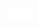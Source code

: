 <!DOCTYPE html>
<html lang="en">

<head>
  <meta charset="UTF-8">
  <meta name="viewport" content="width=device-width, initial-scale=1.0">
  <title>自由贪吃蛇</title>
  <script src="https://cdnjs.cloudflare.com/ajax/libs/gsap/3.9.1/gsap.min.js"></script>
  <style>
    body,html{padding:0;margin:0;overscroll-behavior:none;overflow:hidden}.links{position:fixed;bottom:10px;right:10px;font-size:18px;font-family:sans-serif;background-color:white;padding:10px}a{text-decoration:none;color:black;margin-left:1em}a:hover{text-decoration:underline}a img.icon{display:inline-block;height:1em;margin:0 0 -0.1em 0.3em}
  </style>
</head>

<body>
  <canvas></canvas>
  <div class="links">
    <a href="https://dev.to/uuuuuulala/coding-an-interactive-and-damn-satisfying-cursor-7-simple-steps-2kb-of-code-1c8b"
      target="_blank">
  </div>
</body>
<script>
  const canvas = document.querySelector("canvas");
  const ctx = canvas.getContext('2d');
  let mouseMoved = false;

  const pointer = {
    x: .5 * window.innerWidth,
    y: .5 * window.innerHeight,
  }
  const params = {
    pointsNumber: 40,
    widthFactor: .3,
    mouseThreshold: .6,
    spring: .4,
    friction: .5
  };

  const trail = new Array(params.pointsNumber);
  for (let i = 0; i < params.pointsNumber; i++) {
    trail[i] = {
      x: pointer.x,
      y: pointer.y,
      dx: 0,
      dy: 0,
    }
  }

  window.addEventListener("click", e => {
    updateMousePosition(e.pageX, e.pageY);
  });
  window.addEventListener("mousemove", e => {
    mouseMoved = true;
    updateMousePosition(e.pageX, e.pageY);
  });
  window.addEventListener("touchmove", e => {
    mouseMoved = true;
    updateMousePosition(e.targetTouches[0].pageX, e.targetTouches[0].pageY);
  });

  function updateMousePosition(eX, eY) {
    pointer.x = eX;
    pointer.y = eY;
  }

  setupCanvas();
  update(0);
  window.addEventListener("resize", setupCanvas);


  function update(t) {

    if (!mouseMoved) {
      pointer.x = (.5 + .3 * Math.cos(.002 * t) * (Math.sin(.005 * t))) * window.innerWidth;
      pointer.y = (.5 + .2 * (Math.cos(.005 * t)) + .1 * Math.cos(.01 * t)) * window.innerHeight;
    }

    ctx.clearRect(0, 0, canvas.width, canvas.height);
    trail.forEach((p, pIdx) => {
      const prev = pIdx === 0 ? pointer : trail[pIdx - 1];
      const spring = pIdx === 0 ? .4 * params.spring : params.spring;
      p.dx += (prev.x - p.x) * spring;
      p.dy += (prev.y - p.y) * spring;
      p.dx *= params.friction;
      p.dy *= params.friction;
      p.x += p.dx;
      p.y += p.dy;
    });

    ctx.lineCap = "round";
    ctx.beginPath();
    ctx.moveTo(trail[0].x, trail[0].y);

    for (let i = 1; i < trail.length - 1; i++) {
      const xc = .5 * (trail[i].x + trail[i + 1].x);
      const yc = .5 * (trail[i].y + trail[i + 1].y);
      ctx.quadraticCurveTo(trail[i].x, trail[i].y, xc, yc);
      ctx.lineWidth = params.widthFactor * (params.pointsNumber - i);
      ctx.stroke();
    }
    ctx.lineTo(trail[trail.length - 1].x, trail[trail.length - 1].y);
    ctx.stroke();

    window.requestAnimationFrame(update);
  }

  function setupCanvas() {
    canvas.width = window.innerWidth;
    canvas.height = window.innerHeight;
  }
</script>
</html>
